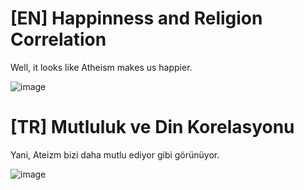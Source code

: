 # [EN] Happinness and Religion Correlation

Well, it looks like Atheism makes us happier.

![image](https://user-images.githubusercontent.com/60034174/186296297-29f6e539-554f-48fc-9f9c-4448487264d0.png)

# [TR] Mutluluk ve Din Korelasyonu

Yani, Ateizm bizi daha mutlu ediyor gibi görünüyor.

![image](https://user-images.githubusercontent.com/60034174/186296297-29f6e539-554f-48fc-9f9c-4448487264d0.png)
